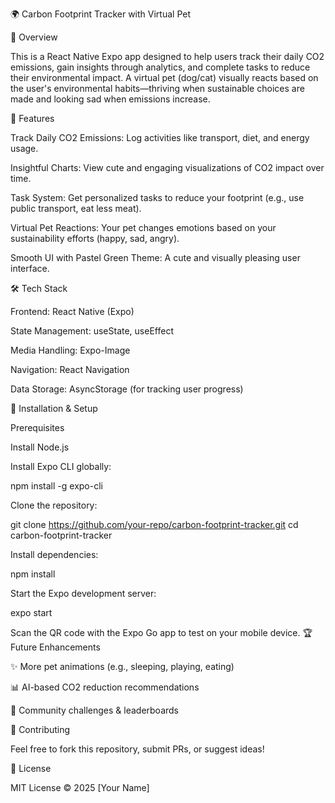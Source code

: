 🌍 Carbon Footprint Tracker with Virtual Pet

📌 Overview

This is a React Native Expo app designed to help users track their daily CO2 emissions, gain insights through analytics, and complete tasks to reduce their environmental impact. A virtual pet (dog/cat) visually reacts based on the user's environmental habits—thriving when sustainable choices are made and looking sad when emissions increase.

🎨 Features

Track Daily CO2 Emissions: Log activities like transport, diet, and energy usage.

Insightful Charts: View cute and engaging visualizations of CO2 impact over time.

Task System: Get personalized tasks to reduce your footprint (e.g., use public transport, eat less meat).

Virtual Pet Reactions: Your pet changes emotions based on your sustainability efforts (happy, sad, angry).

Smooth UI with Pastel Green Theme: A cute and visually pleasing user interface.

🛠 Tech Stack

Frontend: React Native (Expo)

State Management: useState, useEffect

Media Handling: Expo-Image

Navigation: React Navigation

Data Storage: AsyncStorage (for tracking user progress)

🚀 Installation & Setup

Prerequisites

Install Node.js

Install Expo CLI globally:

npm install -g expo-cli

Clone the repository:

git clone https://github.com/your-repo/carbon-footprint-tracker.git
cd carbon-footprint-tracker

Install dependencies:

npm install

Start the Expo development server:

expo start

Scan the QR code with the Expo Go app to test on your mobile device.
🏆 Future Enhancements

✨ More pet animations (e.g., sleeping, playing, eating)

📊 AI-based CO2 reduction recommendations

🌱 Community challenges & leaderboards

🤝 Contributing

Feel free to fork this repository, submit PRs, or suggest ideas!

📜 License

MIT License © 2025 [Your Name]
